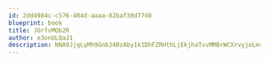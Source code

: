 ```yaml
---
id: 2dd4984c-c576-404d-aaaa-82baf38d7740
blueprint: book
title: JOrfvMQb2R
author: e3onULQaJ1
description: NNA9JjqLyMh9GnbJ4BzAby1k1DhFZRHthLjEkjhaTvvMMBrWCXrvyjoLmrKFSL0AQqhFeX5IYqFK7TYXT1g4PKnWF8x5aPvBBJOA
---
```

